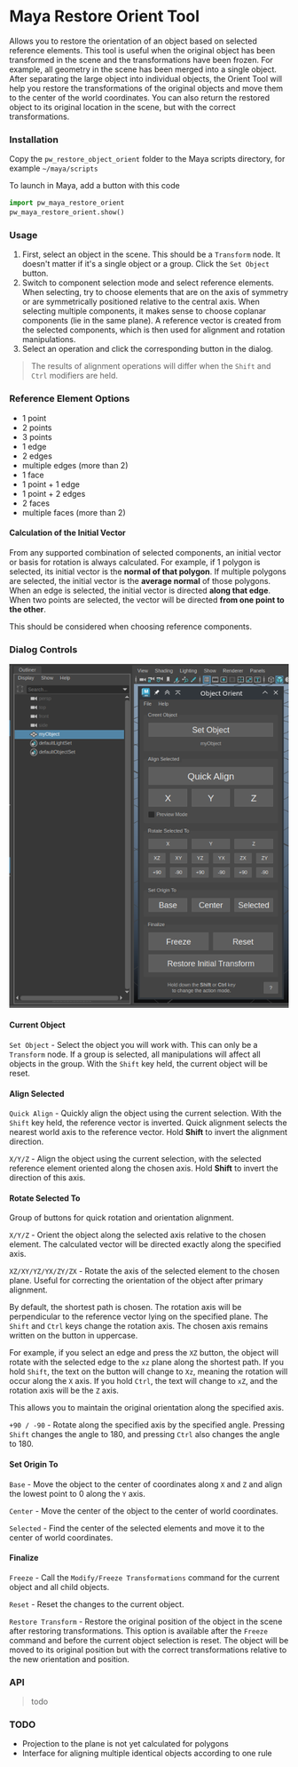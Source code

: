 # Maya Restore Orient Tool

Allows you to restore the orientation of an object based on selected reference elements.
This tool is useful when the original object has been transformed in the scene
and the transformations have been frozen. For example, all geometry in the scene has been merged into a single object.
After separating the large object into individual objects, the Orient Tool will help you restore the transformations
of the original objects and move them to the center of the world coordinates.
You can also return the restored object to its original location in the scene, but with the correct transformations.

### Installation

Copy the `pw_restore_object_orient` folder to the Maya scripts directory, for example `~/maya/scripts`

To launch in Maya, add a button with this code

```python
import pw_maya_restore_orient
pw_maya_restore_orient.show()
```

### Usage

1. First, select an object in the scene. This should be a `Transform` node. It doesn't matter if it's a single object or a group. Click the `Set Object` button.
2. Switch to component selection mode and select reference elements.
   When selecting, try to choose elements that are on the axis of symmetry or are symmetrically positioned relative to the central axis.
   When selecting multiple components, it makes sense to choose coplanar components (lie in the same plane).
   A reference vector is created from the selected components, which is then used for alignment and rotation manipulations.
3. Select an operation and click the corresponding button in the dialog.

> The results of alignment operations will differ when the `Shift` and `Ctrl` modifiers are held.

### Reference Element Options

- 1 point
- 2 points
- 3 points
- 1 edge
- 2 edges
- multiple edges (more than 2)
- 1 face
- 1 point + 1 edge
- 1 point + 2 edges
- 2 faces
- multiple faces (more than 2)

#### Calculation of the Initial Vector

From any supported combination of selected components, an initial vector or basis for rotation is always calculated.
For example, if 1 polygon is selected, its initial vector is the **normal of that polygon**. If multiple polygons are selected,
the initial vector is the **average normal** of those polygons.
When an edge is selected, the initial vector is directed **along that edge**.
When two points are selected, the vector will be directed **from one point to the other**.

This should be considered when choosing reference components.

### Dialog Controls

![Dialog](images/img1.png)

#### Current Object

`Set Object` - Select the object you will work with. This can only be a `Transform` node.
If a group is selected, all manipulations will affect all objects in the group.
With the `Shift` key held, the current object will be reset.

#### Align Selected

`Quick Align` - Quickly align the object using the current selection. With the `Shift` key held, the reference vector is inverted.
Quick alignment selects the nearest world axis to the reference vector. Hold **Shift** to invert the alignment direction.

`X/Y/Z` - Align the object using the current selection, with the selected reference element oriented along the chosen axis.
Hold **Shift** to invert the direction of this axis.

#### Rotate Selected To

Group of buttons for quick rotation and orientation alignment.

`X/Y/Z` - Orient the object along the selected axis relative to the chosen element.
The calculated vector will be directed exactly along the specified axis.

`XZ/XY/YZ/YX/ZY/ZX` - Rotate the axis of the selected element to the chosen plane. Useful for correcting the orientation of the object
after primary alignment.

By default, the shortest path is chosen. The rotation axis will be perpendicular to the reference vector lying on the specified plane.
The `Shift` and `Ctrl` keys change the rotation axis. The chosen axis remains written on the button in uppercase.

For example, if you select an edge and press the `XZ` button, the object will rotate with the selected edge to the `xz` plane along the shortest path.
If you hold `Shift`, the text on the button will change to `Xz`, meaning the rotation will occur along the `X` axis.
If you hold `Ctrl`, the text will change to `xZ`, and the rotation axis will be the `Z` axis.

This allows you to maintain the original orientation along the specified axis.

`+90 / -90` - Rotate along the specified axis by the specified angle.
Pressing `Shift` changes the angle to 180, and pressing `Ctrl` also changes the angle to 180.

#### Set Origin To

`Base` - Move the object to the center of coordinates along `X` and `Z` and align the lowest point to 0 along the `Y` axis.

`Center` - Move the center of the object to the center of world coordinates.

`Selected` - Find the center of the selected elements and move it to the center of world coordinates.

#### Finalize

`Freeze` - Call the `Modify/Freeze Transformations` command for the current object and all child objects.

`Reset` - Reset the changes to the current object.

`Restore Transform` - Restore the original position of the object in the scene after restoring transformations.
This option is available after the `Freeze` command and before the current object selection is reset.
The object will be moved to its original position but with the correct transformations relative to the new orientation and position.

### API

> todo

### TODO

- Projection to the plane is not yet calculated for polygons
- Interface for aligning multiple identical objects according to one rule